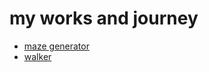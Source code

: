 # my works and journey 
* [maze generator](https://txrus.github.io/test_page/maze_generator/index.html)
* [walker](https://txrus.github.io/test_page/walker/index.html)
